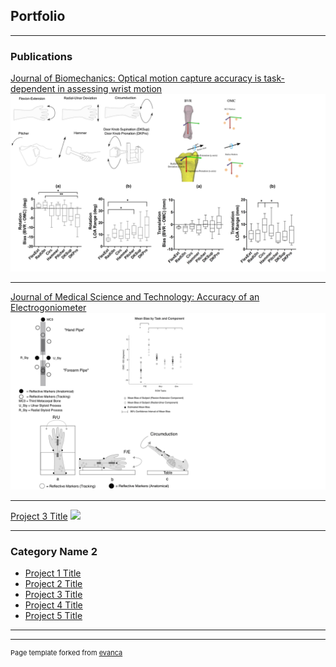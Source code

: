 ## Portfolio

---

### Publications 

[Journal of Biomechanics: Optical motion capture accuracy is task-dependent in assessing wrist motion](https://www.sciencedirect.com/science/article/abs/pii/S0021929021001421)
<img src="images/BVR_paper.png?raw=true"/>

---
[Journal of Medical Science and Technology: Accuracy of an Electrogoniometer ](https://www.tandfonline.com/doi/abs/10.1080/03091902.2020.1713240)
<img src="images/EG_Paper.png?raw=true"/>

---
[Project 3 Title](http://example.com/)
<img src="images/dummy_thumbnail.jpg?raw=true"/>

---

### Category Name 2

- [Project 1 Title](https://www.sciencedirect.com/science/article/abs/pii/S0021929021001421)
- [Project 2 Title](http://example.com/)
- [Project 3 Title](http://example.com/)
- [Project 4 Title](http://example.com/)
- [Project 5 Title](http://example.com/)

---




---
<p style="font-size:11px">Page template forked from <a href="https://github.com/evanca/quick-portfolio">evanca</a></p>
<!-- Remove above link if you don't want to attibute -->
